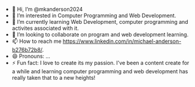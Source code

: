 - 👋 Hi, I’m @mkanderson2024
- 👀 I’m interested in Computer Programming and Web Development.
- 🌱 I’m currently learning Web Development, computer programming and activites associated with it.
- 💞️ I’m looking to collaborate on program and web development learning.
- 📫 How to reach me https://www.linkedin.com/in/michael-anderson-b276b72b8/.
- 😄 Pronouns: ...
- ⚡ Fun fact: I love to create its my passion. I've been a content create for a while and learning computer programming and web development has really taken that to a new heights!

<!---
mkanderson2024/mkanderson2024 is a ✨ special ✨ repository because its `README.md` (this file) appears on your GitHub profile.
You can click the Preview link to take a look at your changes.
--->
